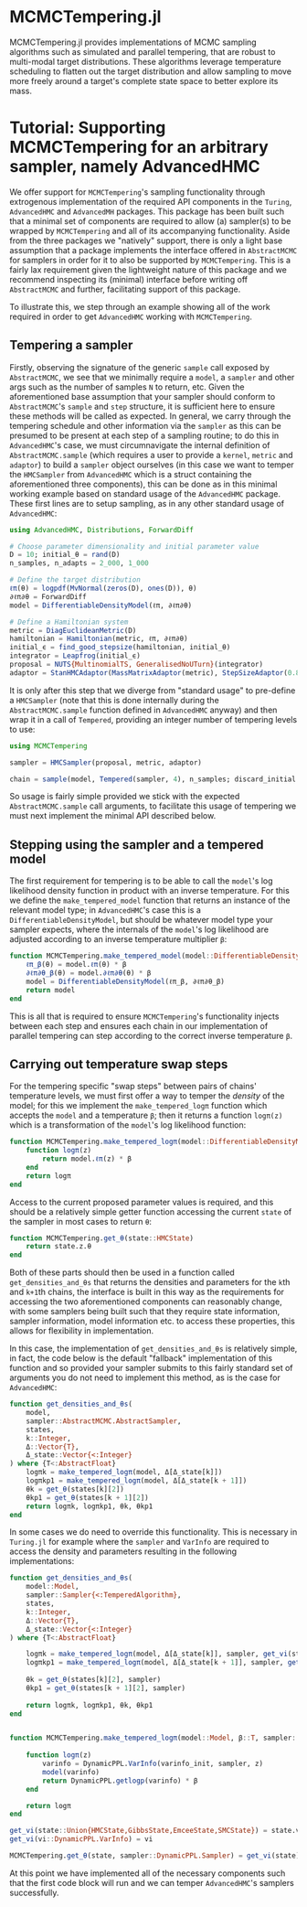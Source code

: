 # MCMCTempering.jl

MCMCTempering.jl provides implementations of MCMC sampling algorithms such as simulated and parallel tempering, that are robust to multi-modal target distributions. These algorithms leverage temperature scheduling to flatten out the target distribution and allow sampling to move more freely around a target's complete state space to better explore its mass.


# Tutorial: Supporting MCMCTempering for an arbitrary sampler, namely AdvancedHMC

We offer support for `MCMCTempering`'s sampling functionality through extrogenous implementation of the required API components in the `Turing`, `AdvancedHMC` and `AdvancedMH` packages. This package has been built such that a minimal set of components are required to allow (a) sampler(s) to be wrapped by `MCMCTempering` and all of its accompanying functionality. Aside from the three packages we "natively" support, there is only a light base assumption that a package implements the interface offered in `AbstractMCMC` for samplers in order for it to also be supported by `MCMCTempering`. This is a fairly lax requirement given the lightweight nature of this package and we recommend inspecting its (minimal) interface before writing off `AbstractMCMC` and further, facilitating support of this package.

To illustrate this, we step through an example showing all of the work required in order to get `AdvancedHMC` working with `MCMCTempering`.

## Tempering a sampler

Firstly, observing the signature of the generic `sample` call exposed by `AbstractMCMC`, we see that we minimally require a `model`, a `sampler` and other args such as the number of samples `N` to return, etc. Given the aforementioned base assumption that your sampler should conform to `AbstractMCMC`'s `sample` and `step` structure, it is sufficient here to ensure these methods will be called as expected. In general, we carry through the tempering schedule and other information via the `sampler` as this can be presumed to be present at each step of a sampling routine; to do this in `AdvancedHMC`'s case, we must circumnavigate the internal definition of `AbstractMCMC.sample` (which requires a user to provide a `kernel`, `metric` and `adaptor`) to build a `sampler` object ourselves (in this case we want to temper the `HMCSampler` from `AdvancedHMC` which is a struct containing the aforementioned three components), this can be done as in this minimal working example based on standard usage of the `AdvancedHMC` package. These first lines are to setup sampling, as in any other standard usage of `AdvancedHMC`:

```julia
using AdvancedHMC, Distributions, ForwardDiff

# Choose parameter dimensionality and initial parameter value
D = 10; initial_θ = rand(D)
n_samples, n_adapts = 2_000, 1_000

# Define the target distribution
ℓπ(θ) = logpdf(MvNormal(zeros(D), ones(D)), θ)
∂ℓπ∂θ = ForwardDiff
model = DifferentiableDensityModel(ℓπ, ∂ℓπ∂θ)

# Define a Hamiltonian system
metric = DiagEuclideanMetric(D)
hamiltonian = Hamiltonian(metric, ℓπ, ∂ℓπ∂θ)
initial_ϵ = find_good_stepsize(hamiltonian, initial_θ)
integrator = Leapfrog(initial_ϵ)
proposal = NUTS{MultinomialTS, GeneralisedNoUTurn}(integrator)
adaptor = StanHMCAdaptor(MassMatrixAdaptor(metric), StepSizeAdaptor(0.8, integrator))
```

It is only after this step that we diverge from "standard usage" to pre-define a `HMCSampler` (note that this is done internally during the `AbstractMCMC.sample` function defined in `AdvancedHMC` anyway) and then wrap it in a call of `Tempered`, providing an integer number of tempering levels to use:

```julia
using MCMCTempering

sampler = HMCSampler(proposal, metric, adaptor)

chain = sample(model, Tempered(sampler, 4), n_samples; discard_initial = n_adapts)
```

So usage is fairly simple provided we stick with the expected `AbstractMCMC.sample` call arguments, to facilitate this usage of tempering we must next implement the minimal API described below.

## Stepping using the sampler and a tempered model

The first requirement for tempering is to be able to call the `model`'s log likelihood density function in product with an inverse temperature. For this we define the `make_tempered_model` function that returns an instance of the relevant model type; in `AdvancedHMC`'s case this is a `DifferentiableDensityModel`, but should be whatever model type your sampler expects, where the internals of the `model`'s log likelihood are adjusted according to an inverse temperature multiplier `β`:

```julia
function MCMCTempering.make_tempered_model(model::DifferentiableDensityModel, β::T) where {T<:AbstractFloat}
    ℓπ_β(θ) = model.ℓπ(θ) * β
    ∂ℓπ∂θ_β(θ) = model.∂ℓπ∂θ(θ) * β
    model = DifferentiableDensityModel(ℓπ_β, ∂ℓπ∂θ_β)
    return model
end
```

This is all that is required to ensure `MCMCTempering`'s functionality injects between each step and ensures each chain in our implementation of parallel tempering can step according to the correct inverse temperature `β`.

## Carrying out temperature swap steps

For the tempering specific "swap steps" between pairs of chains' temperature levels, we must first offer a way to temper the *density* of the model; for this we implement the `make_tempered_logπ` function which accepts the `model` and a temperature `β`; then it returns a function `logπ(z)` which is a transformation of the `model`'s log likelihood function:

```julia
function MCMCTempering.make_tempered_logπ(model::DifferentiableDensityModel, β::T) where {T<:AbstractFloat}
    function logπ(z)
        return model.ℓπ(z) * β
    end
    return logπ
end
```

Access to the current proposed parameter values is required, and this should be a relatively simple getter function accessing the current `state` of the sampler in most cases to return `θ`:

```julia
function MCMCTempering.get_θ(state::HMCState)
    return state.z.θ
end
```

Both of these parts should then be used in a function called `get_densities_and_θs` that returns the densities and parameters for the `k`th and `k+1`th chains, the interface is built in this way as the requirements for accessing the two aforementioned components can reasonably change, with some samplers being built such that they require state information, sampler information, model information etc. to access these properties, this allows for flexibility in implementation.

In this case, the implementation of `get_densities_and_θs` is relatively simple, in fact, the code below is the default "fallback" implementation of this function and so provided your sampler submits to this fairly standard set of arguments you do not need to implement this method, as is the case for `AdvancedHMC`:

```julia
function get_densities_and_θs(
    model,
    sampler::AbstractMCMC.AbstractSampler,
    states,
    k::Integer,
    Δ::Vector{T},
    Δ_state::Vector{<:Integer}
) where {T<:AbstractFloat}
    logπk = make_tempered_logπ(model, Δ[Δ_state[k]])
    logπkp1 = make_tempered_logπ(model, Δ[Δ_state[k + 1]])
    θk = get_θ(states[k][2])
    θkp1 = get_θ(states[k + 1][2])
    return logπk, logπkp1, θk, θkp1
end
```

In some cases we do need to override this functionality. This is necessary in `Turing.jl` for example where the `sampler` and `VarInfo` are required to access the density and parameters resulting in the following implementations:

```julia
function get_densities_and_θs(
    model::Model,
    sampler::Sampler{<:TemperedAlgorithm},
    states,
    k::Integer,
    Δ::Vector{T},
    Δ_state::Vector{<:Integer}
) where {T<:AbstractFloat}

    logπk = make_tempered_logπ(model, Δ[Δ_state[k]], sampler, get_vi(states[k][2]))
    logπkp1 = make_tempered_logπ(model, Δ[Δ_state[k + 1]], sampler, get_vi(states[k + 1][2]))
    
    θk = get_θ(states[k][2], sampler)
    θkp1 = get_θ(states[k + 1][2], sampler)
    
    return logπk, logπkp1, θk, θkp1
end


function MCMCTempering.make_tempered_logπ(model::Model, β::T, sampler::DynamicPPL.Sampler, varinfo_init::DynamicPPL.VarInfo) where {T<:AbstractFloat}
    
    function logπ(z)
        varinfo = DynamicPPL.VarInfo(varinfo_init, sampler, z)
        model(varinfo)
        return DynamicPPL.getlogp(varinfo) * β
    end

    return logπ
end

get_vi(state::Union{HMCState,GibbsState,EmceeState,SMCState}) = state.vi
get_vi(vi::DynamicPPL.VarInfo) = vi

MCMCTempering.get_θ(state, sampler::DynamicPPL.Sampler) = get_vi(state)[sampler]
```

At this point we have implemented all of the necessary components such that the first code block will run and we can temper `AdvancedHMC`'s samplers successfully.